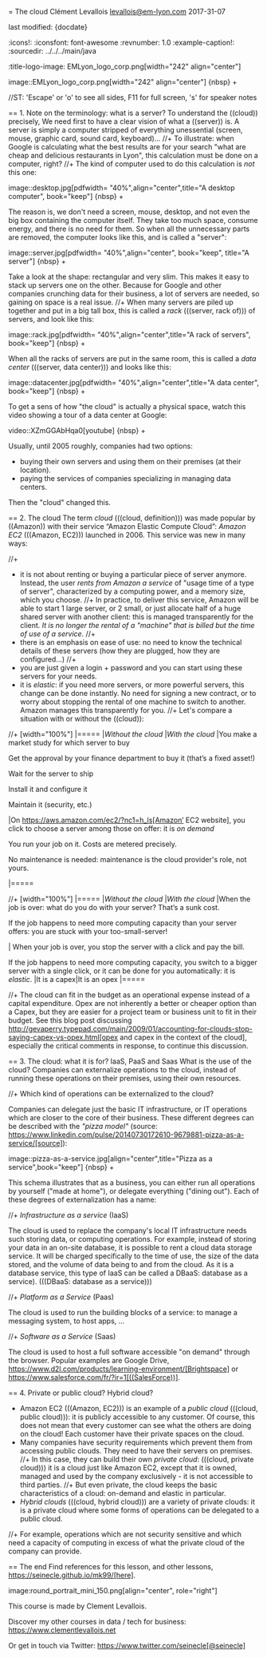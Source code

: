 = The cloud
Clément Levallois <levallois@em-lyon.com>
2017-31-07

last modified: {docdate}

:icons!:
:iconsfont:   font-awesome
:revnumber: 1.0
:example-caption!:
:sourcedir: ../../../main/java

:title-logo-image: EMLyon_logo_corp.png[width="242" align="center"]

image::EMLyon_logo_corp.png[width="242" align="center"]
{nbsp} +

//ST: 'Escape' or 'o' to see all sides, F11 for full screen, 's' for speaker notes

== 1. Note on the terminology: what is a server?
To understand the ((cloud)) precisely, We need first to have a clear vision of what a ((server)) is. A server is simply a computer stripped of everything unessential (screen, mouse, graphic card, sound card, keyboard)...
//+
To illustrate: when Google is calculating what the best results are for your search "what are cheap and delicious restaurants in Lyon", this calculation must be done on a computer, right?
//+
The kind of computer used to do this calculation is *not* this one:

image::desktop.jpg[pdfwidth= "40%",align="center",title="A desktop computer", book="keep"]
{nbsp} +

The reason is, we don't need a screen, mouse, desktop, and not even the big box containing the computer itself.
They take too much space, consume energy, and there is no need for them.
So when all the unnecessary parts are removed, the computer looks like this, and is called a "server":

image::server.jpg[pdfwidth= "40%",align="center", book="keep", title="A server"]
{nbsp} +

Take a look at the shape: rectangular and very slim.
This makes it easy to stack up servers one on the other.
Because for Google and other companies crunching data for their business, a lot of servers are needed, so gaining on space is a real issue.
//+
When many servers are piled up together and put in a big tall box, this is called a *rack* (((server, rack of))) of servers, and look like this:

image::rack.jpg[pdfwidth= "40%",align="center",title="A rack of servers", book="keep"]
{nbsp} +

When all the racks of servers are put in the same room, this is called a *data center* (((server, data center))) and looks like this:

image::datacenter.jpg[pdfwidth= "40%",align="center",title="A data center", book="keep"]
{nbsp} +

To get a sens of how "the cloud" is actually a physical space, watch this video showing a tour of a data center at Google:

video::XZmGGAbHqa0[youtube]
{nbsp} +

Usually, until 2005 roughly, companies had two options:

- buying their own servers and using them on their premises (at their location).
- paying the services of companies specializing in managing data centers.

Then the "cloud" changed this.

== 2. The cloud
The term *cloud* (((cloud, definition))) was made popular by ((Amazon)) with their service “Amazon Elastic Compute Cloud”: *Amazon EC2* (((Amazon, EC2))) launched in 2006. This service was new in many ways:

//+
- it is not about renting or buying a particular piece of server anymore.
Instead, the user *rents from Amazon a service* of "usage time of a type of server", characterized by a computing power, and a memory size, which you choose.
//+
In practice, to deliver this service, Amazon will be able to start 1 large server, or 2 small, or just allocate half of a huge shared server with another client: this is managed transparently for the client.
*It is no longer the rental of a "machine" that is billed but the time of use of a service.*
//+
- there is an emphasis on ease of use: no need to know the technical details of these servers (how they are plugged, how they are configured…)
//+
- you are just given a login + password and you can start using these servers for your needs.
- it is *elastic*: if you need more servers, or more powerful servers, this change can be done instantly.
No need for signing a new contract, or to worry about stopping the rental of one machine to switch to another.
Amazon manages this transparently for you.
//+
Let's compare a situation with or without the ((cloud)):

//+
[width="100%"]
|=====
|*Without the cloud* |*With the cloud*
|You make a market study for which server to buy

Get the approval by your finance department to buy it (that’s a fixed asset!)

Wait for the server to ship

Install it and configure it

Maintain it (security, etc.)

|On https://aws.amazon.com/ec2/?nc1=h_ls[Amazon’ EC2 website], you click to choose a server among those on offer: it is *on demand*

You run your job on it.
Costs are metered precisely.

No maintenance is needed: maintenance is the cloud provider's role, not yours.

|=====

//+
[width="100%"]
|=====
|*Without the cloud* |*With the cloud*
|When the job is over: what do you do with your server? That’s a sunk cost.

If the job happens to need more computing capacity than your server offers: you are stuck with your too-small-server!

|
When your job is over, you stop the server with a click and pay the bill.

If the job happens to need more computing capacity, you switch to a bigger server with a single click, or it can be done for you automatically: it is *elastic*.
|It is a capex|It is an opex
|=====

//+
The cloud can fit in the budget as an operational expense instead of a capital expenditure.
Opex are not inherently a better or cheaper option than a Capex, but they are easier for a project team or business unit to fit in their budget.
See this blog post discussing  http://gevaperry.typepad.com/main/2009/01/accounting-for-clouds-stop-saying-capex-vs-opex.html[opex and capex in the context of the cloud], especially the critical comments in response, to continue this discussion.

== 3. The cloud: what it is for? IaaS, PaaS and Saas
What is the use of the cloud? Companies can externalize operations to the cloud, instead of running these operations on their premises, using their own resources.

//+
Which kind of operations can be externalized to the cloud?

Companies can delegate just the basic IT infrastructure, or IT operations which are closer to the core of their business. These different degrees can be described with the *"pizza model"* (source: https://www.linkedin.com/pulse/20140730172610-9679881-pizza-as-a-service/[source]):

image::pizza-as-a-service.jpg[align="center",title="Pizza as a service",book="keep"]
{nbsp} +


This schema illustrates that as a business, you can either run all operations by yourself ("made at home"), or delegate everything ("dining out").
Each of these degrees of externalization has a name:

//+
*Infrastructure as a service* (IaaS)

The cloud is used to replace the company's local IT infrastructure needs such storing data, or computing operations.
For example, instead of storing your data in an on-site database, it is possible to rent a cloud data storage service.
It will be charged specifically to the time of use, the size of the data stored, and the volume of data being to and from the cloud.
As it is a database service, this type of IaaS can be called a DBaaS: database as a service). (((DBaaS: database as a service)))

//+
*Platform as a Service* (Paas)

The cloud is used to run the building blocks of a service: to manage a messaging system, to host apps, ...

//+
*Software as a Service* (Saas)

The cloud is used to host a full software accessible "on demand" through the browser.
Popular examples are Google Drive, https://www.d2l.com/products/learning-environment/[Brightspace] or https://www.salesforce.com/fr/?ir=1[((SalesForce))].

== 4. Private or public cloud? Hybrid cloud?

- Amazon EC2 (((Amazon, EC2))) is an example of a *public cloud* (((cloud, public cloud))): it is publicly accessible to any customer. Of course, this does not mean that every customer can see what the others are doing on the cloud! Each customer have their private spaces on the cloud.
- Many companies have security requirements which prevent them from accessing public clouds.
They need to have their servers on premises.
//+
In this case, they can build their own *private cloud*: (((cloud, private cloud))) it is a cloud just like Amazon EC2, except that it is owned, managed and used by the company exclusively - it is not accessible to third parties.
//+
But even private, the cloud keeps the basic characteristics of a cloud: on-demand and elastic in particular.
- *Hybrid clouds* (((cloud, hybrid cloud))) are a variety of private clouds: it is a private cloud where some forms of operations can be delegated to a public cloud.

//+
For example, operations which are not security sensitive and which need a capacity of computing in excess of what the private cloud of the company can provide.

== The end
Find references for this lesson, and other lessons, https://seinecle.github.io/mk99/[here].

image:round_portrait_mini_150.png[align="center", role="right"]

This course is made by Clement Levallois.

Discover my other courses in data / tech for business: https://www.clementlevallois.net

Or get in touch via Twitter: https://www.twitter.com/seinecle[@seinecle]
